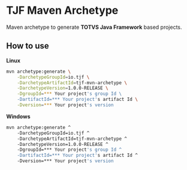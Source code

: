 # TJF Maven Archetype

Maven archetype to generate **TOTVS Java Framework** based projects.

## How to use

**Linux**
```bash
mvn archetype:generate \
	-DarchetypeGroupId=io.tjf \
	-DarchetypeArtifactId=tjf-mvn-archetype \
	-DarchetypeVersion=1.0.0-RELEASE \
	-DgroupId=*** Your project's group Id \
	-DartifactId=*** Your project's artifact Id \
	-Dversion=*** Your project's version 
```

**Windows**
```bash
mvn archetype:generate ^
	-DarchetypeGroupId=io.tjf ^
	-DarchetypeArtifactId=tjf-mvn-archetype ^
	-DarchetypeVersion=1.0.0-RELEASE ^
	-DgroupId=*** Your project's group Id ^
	-DartifactId=*** Your project's artifact Id ^
	-Dversion=*** Your project's version 
```
